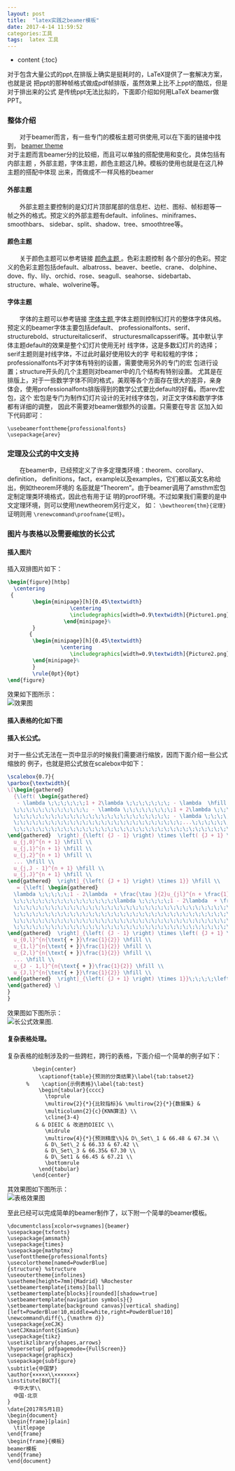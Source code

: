 ```yaml
---
layout: post
title:  "latex实践之beamer模板"
date: 2017-4-14 11:59:52
categories:工具
tags:  latex 工具
---  
```

* content
{:toc}  
  
对于包含大量公式的ppt,在排版上确实是挺耗时的，LaTeX提供了一套解决方案，也就是说
把ppt的那种帧格式做成pdf帧排版，虽然效果上比不上ppt的酷炫，但是对于排出来的公式
是传统ppt无法比拟的，下面即介绍如何用LaTeX beamer做PPT。  





### 整体介绍

&emsp;&emsp;对于beamer而言，有一些专门的模板主题可供使用,可以在下面的链接中找到，  [beamer
theme](http://deic.uab.es/~iblanes/beamer_gallery/index_by_theme.html)  
对于主题而言beamer分的比较细，而且可以单独的搭配使用和变化，具体包括有内部主题
，外部主题，字体主题，颜色主题这几种。模板的使用也就是在这几种主题的搭配中体现
出来，而做成不一样风格的beamer

#### 外部主题
&emsp;&emsp;外部主题主要控制的是幻灯片顶部尾部的信息栏、边栏、图标、帧标题等一
帧之外的格式。预定义的外部主题有default、infolines、miniframes、smoothbars、
sidebar、split、shadow、tree、smoothtree等。

#### 颜色主题
&emsp;&emsp;关于颜色主题可以参考链接 [颜色主题
](http://deic.uab.es/~iblanes/beamer_gallery/index_by_color.html)。色彩主题控制
各个部分的色彩。预定义的色彩主题包括default、albatross、beaver、beetle、crane、
dolphine、dove、fly、lily、orchid、rose、seagull、seahorse、sidebartab、
structure、whale、wolverine等。

#### 字体主题

&emsp;&emsp;字体的主题可以参考链接 [字体主题
](http://deic.uab.es/~iblanes/beamer_gallery/index_by_font.html)
字体主题则控制幻灯片的整体字体风格。预定义的beamer字体主要包括default、
  professionalfonts、serif、structurebold、structureitalicserif、
  structuresmallcapsserif等。其中默认字体主题default的效果是整个幻灯片使用无衬
  线字体，这是多数幻灯片的选择；serif主题则是衬线字体，不过此时最好使用较大的字
  号和较粗的字体；professionalfonts不对字体有特别的设置，需要使用另外的专门的宏
包进行设置；structure开头的几个主题则对beamer中的几个结构有特别设置。
尤其是在排版上，对于一些数学字体不同的格式，美观等各个方面存在很大的差异，亲身
体会，使用professionalfonts排版得到的数学公式要比default的好看。而arev宏包，这个
宏包是专门为制作幻灯片设计的无衬线字体包，对正文字体和数学字体都有详细的调整，
因此不需要对beamer做额外的设置。只需要在导言
区加入如下代码即可：  
```language
\usebeamerfonttheme{professionalfonts}  
\usepackage{arev}
```
### 定理及公式的中文支持

&emsp;&emsp;在beamer中，已经预定义了许多定理类环境：theorem、corollary、definition，
definitions，fact，example以及examples，它们都以英文名称给出，例如theorem环境的
名臣就是“Theorem”。由于beamer调用了amsthm宏包定制定理类环境格式，因此也有用于证
明的proof环境。不过如果我们需要的是中文定理环境，则可以使用\newtheorem另行定义，
如： `\bewtheorem{thm}{定理}` 证明则用 `\renewcommand\proofname{证明}`。

### 图片与表格以及需要缩放的长公式

#### 插入图片

插入双排图片如下：
```latex
\begin{figure}[htbp]
  \centering
 {
        \begin{minipage}[h]{0.45\textwidth}
                    \centering
                    \includegraphics[width=0.9\textwidth]{Picture1.png}
                  \end{minipage}%
        }
       {
        \begin{minipage}[h]{0.45\textwidth}
                 \centering
                    \includegraphics[width=0.9\textwidth]{Picture2.png}
        \end{minipage}%
        }
        \rule{0pt}{0pt}
\end{figure}

```
效果如下图所示：  
![效果图](http://oqaij4yei.bkt.clouddn.com/2017_06_04_LaTeX_beamer_first.png "opt title")

#### 插入表格的化如下图

#### 插入长公式。
对于一些公式无法在一页中显示的时候我们需要进行缩放，因而下面介绍一些公式缩放的
例子，也就是把公式放在scalebox中如下：  
```latex
\scalebox{0.7}{
\parbox{\textwidth}{
\[\begin{gathered}
  {\left( \begin{gathered}
   - \lambda \;\;\;\;\;\;1 + 2\lambda \;\;\;\;\;\;\; - \lambda  \hfill \\
  \;\;\;\;\;\;\;\;\;\;\;\; - \lambda \;\;\;\;\;\;\;\;1 + 2\lambda \;\;\;\;\;\;\; - \lambda \;\;\;\; \hfill \\
  \;\;\;\;\;\;\;\;\;\;\;\;\;\;\;\;\;\;\;\;\;\;\;\;\; - \lambda \;\;\;\;\;\;1 + 2\lambda \;\;\;\;\;\;\; - \lambda  \hfill \\
  \;\;\;\;\;\;\;\;\;\;\;\;\;\;\;\;\;\;\;\;\;\;\;\;\;\;\;...\;\;\;\;\;\;\;\;.... \hfill \\
  \;\;\;\;\;\;\;\;\;\;\;\;\;\;\;\;\;\;\;\;\;\;\;\;\;\;\;\;\;\;\;\;\;\;\;\;\;\;\;\; - \lambda \;\;\;\;\;\;1 + 2\lambda \;\;\;\;\;\;\; - \lambda \; \hfill \\
\end{gathered}  \right)_{\left( {J - 1} \right) \times \left( {J + 1} \right)}}{\left[ \begin{gathered}
  u_{j,0}^{n + 1} \hfill \\
  u_{j,1}^{n + 1} \hfill \\
  u_{j,2}^{n + 1} \hfill \\
  ... \hfill \\
  u_{j,J - 1}^{n + 1} \hfill \\
  u_{j,J}^{n + 1} \hfill \\
\end{gathered}  \right]_{\left( {J + 1} \right) \times 1}} \hfill \\
   = {\left[ \begin{gathered}
  \lambda \;\;\;\;\;1 - 2\lambda  + \frac{\tau }{2}u_{jl}^{n + \frac{1}{2}}\left( {1 - C} \right)\;\;\;\;\;\lambda  \hfill \\
  \;\;\;\;\;\;\;\;\;\;\;\;\;\;\;\;\lambda \;\;\;\;\;1 - 2\lambda  + \frac{\tau }{2}u_{jl}^{n + \frac{1}{2}}\left( {1 - C} \right)\;\;\;\;\;\lambda  \hfill \\
  \;\;\;\;\;\;\;\;\;\;\;\;\;\;\;\;\;\;\;\;\;\;\;\;\;\;\;\;\;\;\;\;\;\;\lambda \;\;\;\;\;1 - 2\lambda  + \frac{\tau }{2}u_{jl}^{n + \frac{1}{2}}\left( {1 - C} \right)\;\;\;\;\;\lambda  \hfill \\
  \;\;\;\;\;\;\;\;\;\;\;\;\;\;\;\;\;\;\;\;\;\;\;\;\;\;\;\;\;\;\;\;\;\;\;\;\;\;\;...\;\;\;\;\;\;...\;\;\;\;\;\;\;\;\;\;\;\;\;\;\;\;\;\;\;\;\;\;\;\;\;\;\;\; \hfill \\
  \;\;\;\;\;\;\;\;\;\;\;\;\;\;\;\;\;\;\;\;\;\;\;\;\;\;\;\;\;\;\;\;\;\;\;\;\;\;\;\;\;\;\;\;\;\;\;\;\;\;\;\lambda \;\;\;\;\;1 - 2\lambda  + \frac{\tau }{2}u_{jl}^{n + \frac{1}{2}}\left( {1 - C} \right)\;\;\;\;\;\lambda  \hfill \\
  \;\;\;\;\;\;\;\;\;\;\;\;\;\;\;\;\;\;\;\;\;\;\;\;\;\;\;\;\;\;\;\;\;\;\;\;\;\;\;\;\;\;\;\;\;\;\;\;\;\;\;\;\;\;\;\;\;\;\;\;\;\;\;\;\;\;\;\;\;\lambda \;\;\;\;\;1 - 2\lambda  + \frac{\tau }{2}u_{jl}^{n + \frac{1}{2}}\left( {1 - C} \right)\;\;\;\;\;\lambda  \hfill \\
\end{gathered}  \right]_{\left( {J - 1} \right) \times \left( {J + 1} \right)}}{\left[ \begin{gathered}
  u_{0,l}^{n{\text{ + }}\frac{1}{2}} \hfill \\
  u_{1,l}^{n{\text{ + }}\frac{1}{2}} \hfill \\
  u_{2,l}^{n{\text{ + }}\frac{1}{2}} \hfill \\
  ... \hfill \\
  u_{J - 1,l}^{n{\text{ + }}\frac{1}{2}} \hfill \\
  u_{J,l}^{n{\text{ + }}\frac{1}{2}} \hfill \\
\end{gathered}  \right]_{\left( {J + 1} \right) \times 1}}\;\;\;\;\left( {10} \right) \hfill \\
\end{gathered} \]
}
}
```
效果图如下图所示：  
![长公式效果图
](http://oqaij4yei.bkt.clouddn.com/2017_06_04_LaTeX_beamer_second.png "opt title").

#### 复杂表格处理。
复杂表格的绘制涉及的一些跨栏，跨行的表格，下面介绍一个简单的例子如下：  
```language
        \begin{center}
          \captionof{table}{预测的分类结果}\label{tab:tabset2}
      %    \caption{示例表格}\label{tab:test}
          \begin{tabular}{cccc}
            \toprule
            \multirow{2}{*}{比较指标}& \multirow{2}{*}{数据集} &
            \multicolumn{2}{c}{KNN算法} \\
            \cline{3-4}
         & & DIEIC & 改进的DIEIC \\
            \midrule
            \multirow{4}{*}{预测精度\%}& D\_Set\_1 & 66.48 & 67.34 \\
            & D\_Set\_2 & 66.33 & 67.42 \\
            & D\_Set\_3 & 66.35& 67.30 \\
            & D\_Set1 & 66.45 & 67.21 \\
            \bottomrule
          \end{tabular}
        \end{center}
```

其效果图如下图所示：  
![表格效果图](http://oqaij4yei.bkt.clouddn.com/2017_06_04_LaTeX_beamer_third.png "表格")  

至此已经可以完成简单的beamer制作了，以下附一个简单的beamer模板。
```language
\documentclass[xcolor=svgnames]{beamer}
\usepackage{txfonts}
\usepackage{amsmath}
\usepackage{times}
\usepackage{mathptmx}
\usefonttheme{professionalfonts}
\usecolortheme[named=PowderBlue]
{structure} %structure
\useoutertheme{infolines}
\usetheme[height=7mm]{Madrid} %Rochester
\setbeamertemplate{items}[ball]
\setbeamertemplate{blocks}[rounded][shadow=true]
\setbeamertemplate{navigation symbols}{}
\setbeamertemplate{background canvas}[vertical shading][left=PowderBlue!10,middle=white,right=PowderBlue!10]
\newcommand\diff{\,{\mathrm d}}
\usepackage{xeCJK}
\setCJKmainfont{SimSun}
\usepackage{tikz}
\usetikzlibrary{shapes,arrows}
\hypersetup{ pdfpagemode={FullScreen}}
\usepackage{graphicx}
\usepackage{subfigure}
\subtitle{中国梦}
\author{×××××\\×××××××}
\institute[BUCT]{
  中华大学\\
  中国·北京
}
\date{2017年5月1日}
\begin{document}
\begin{frame}[plain]
  \titlepage
\end{frame}
\begin{frame}{模板}
beamer模板
\end{frame}
\end{document}
```
